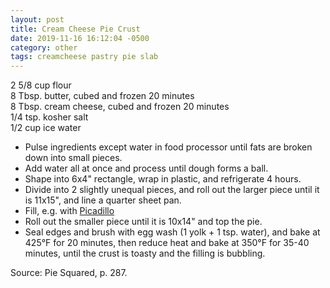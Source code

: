 ```yaml
---
layout: post
title: Cream Cheese Pie Crust
date: 2019-11-16 16:12:04 -0500
category: other
tags: creamcheese pastry pie slab
---
```

2 5/8 cup flour  
8 Tbsp. butter, cubed and frozen 20 minutes  
8 Tbsp. cream cheese, cubed and frozen 20 minutes  
1/4 tsp. kosher salt  
1/2 cup ice water  
<ul>
 	<li>Pulse ingredients except water in food processor until fats are broken down into small pieces.</li>
 	<li>Add water all at once and process until dough forms a ball.</li>
 	<li>Shape into 6x4" rectangle, wrap in plastic, and refrigerate 4 hours.</li>
 	<li>Divide into 2 slightly unequal pieces, and roll out the larger piece until it is 11x15", and line a quarter sheet pan.</li>
 	<li>Fill, e.g. with <a href="http://tfsh.us/memory/2019/11/16/picadillo/">Picadillo</a></li>
 	<li>Roll out the smaller piece until it is 10x14" and top the pie.</li>
 	<li>Seal edges and brush with egg wash (1 yolk + 1 tsp. water), and bake at 425°F for 20 minutes, then reduce heat and bake at 350°F for 35-40 minutes, until the crust is toasty and the filling is bubbling.</li>
</ul>
Source: Pie Squared, p. 287.  
